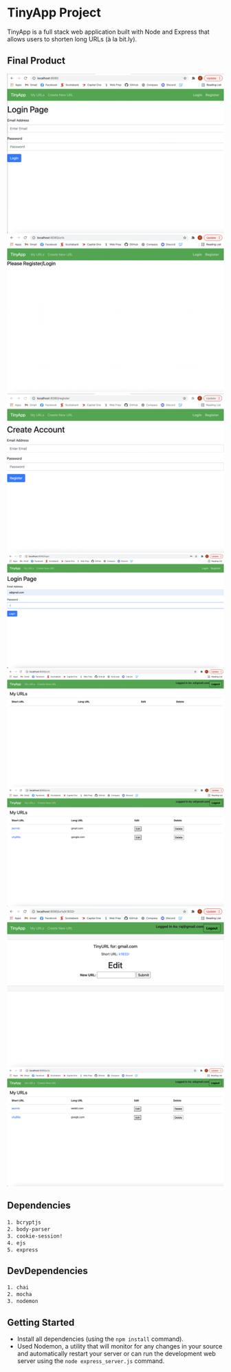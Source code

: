 # TinyApp Project

TinyApp is a full stack web application built with Node and Express that allows users to shorten long URLs (à la bit.ly).

## Final Product
!["Localhost:8080 Page"](https://github.com/RAJINIA/tinyapp/blob/master/docs/0__localhost8080.png)
!["/urls Page"](https://github.com/RAJINIA/tinyapp/blob/master/docs/1__:urls.png)
!["Register Page"](https://github.com/RAJINIA/tinyapp/blob/master/docs/2__:register.png)
!["Login Page"](https://github.com/RAJINIA/tinyapp/blob/master/docs/3__Login%20Page.png)
!["urls Page After Loggedin"](https://github.com/RAJINIA/tinyapp/blob/master/docs/4__LoggedIn%20Page.png)
!["My Url Page"](https://github.com/RAJINIA/tinyapp/blob/master/docs/6__MyURL%20Page.png)
!["Edit Url Page"](https://github.com/RAJINIA/tinyapp/blob/master/docs/5__Edit%20URL.png)
!["Edited My Url Page"](https://github.com/RAJINIA/tinyapp/blob/master/docs/7__EdittedURL%20Page.png)

## Dependencies
    1. bcryptjs
    2. body-parser
    3. cookie-session!
    4. ejs
    5. express

## DevDependencies
    1. chai
    2. mocha
    3. nodemon

## Getting Started

- Install all dependencies (using the `npm install` command).
- Used Nodemon, a utility that will monitor for any changes in your source and automatically restart your server or can run the development web server using  the `node express_server.js` command.
